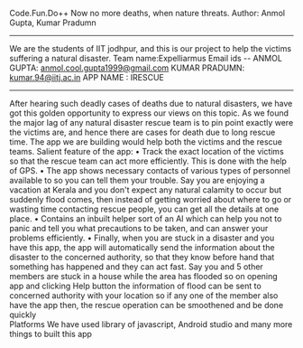 Code.Fun.Do++
Now no more deaths, when nature threats.
 Author: Anmol Gupta, Kumar Pradumn
________________________________________
We are the students of IIT jodhpur, and this is our project to help the victims suffering a natural disaster.
Team name:Expelliarmus
Email ids --
                      ANMOL GUPTA:      anmol.cool.gupta1999@gmail.com
                      KUMAR PRADUMN:    kumar.94@iitj.ac.in
APP NAME : IRESCUE
________________________________________
After hearing such deadly cases of deaths due to natural disasters, we have got this golden opportunity to express our views on this topic.
As we found the major lag of any natural disaster rescue team is to pin point exactly were the victims are, and hence there are cases for death due to long rescue time.
The app we are building would help both the victims and the rescue teams.
Salient feature of the app:
•	Track the exact location of the victims so that the rescue team can act more efficiently. This is done with the help of GPS.
•	The app shows necessary contacts of various types of personnel available to so you can tell them your trouble. Say you are enjoying a vacation at Kerala and you don't expect any natural calamity to occur but suddenly flood comes, then instead of getting worried about where to go or wasting time contacting rescue people, you can get all the details at one place.
•	Contains an inbuilt helper sort of an AI which can help you not to panic and tell you what precautions to be taken, and can answer your problems efficiently.
•	Finally, when you are stuck in a disaster and you have this app, the app will automatically send the information about the disaster to the concerned authority, so that they know before hand that something has happened and they can act fast. Say you and 5 other members are stuck in a house while the area has flooded so on opening app and clicking Help button the information of flood can be sent to concerned authority with your location so if any one of the member also have the app then, the rescue operation can be smoothened and be done quickly  
 Platforms
We have used library of javascript, Android studio and many more things to built this app 

